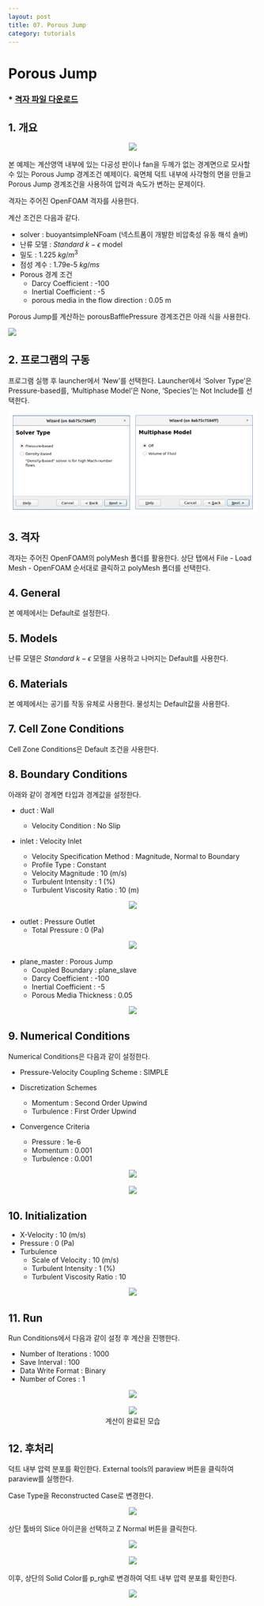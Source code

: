 ```yaml
---
layout: post
title: 07. Porous Jump
category: tutorials
---
```


# Porous Jump 

### * [격자 파일 다운로드](https://drive.google.com/file/d/1c7RgueGF8kfG_pqA0tGbU_TbPpZ99tNG/view?usp=sharing)

## 1. 개요 

<p align='center'>
    <img src="https://github.com/nextfoam/baram-pages/raw/main/screenshots/porousJump/9.1.png"><br>
</p>

본 예제는 계산영역 내부에 있는  다공성 판이나 fan을 두께가 없는 경계면으로 모사할 수 있는 Porous Jump 경계조건 예제이다. 육면체 덕트 내부에 사각형의 면을 만들고 Porous Jump 경계조건을 사용하여 압력과 속도가 변하는 문제이다.

격자는 주어진 OpenFOAM 격자를 사용한다.

계산 조건은 다음과 같다.

+ solver : buoyantsimpleNFoam (넥스트폼이 개발한 비압축성 유동 해석 솔버)
+ 난류 모델 : $Standard$ $k-\epsilon$ model
+ 밀도 : 1.225 $kg/m^3$
+ 점성 계수 : 1.79e-5 $kg/ms$
+ Porous 경계 조건
    + Darcy Coefficient : -100
    + Inertial Coefficient : -5
    + porous media in the flow direction : 0.05 m

Porous Jump를 계산하는 porousBafflePressure 경계조건은 아래 식을 사용한다.

<p align='left'>
    <img src="https://github.com/nextfoam/baram-pages/raw/main/screenshots/porousJump/9.2.png"><br>
</p>

## 2. 프로그램의 구동

프로그램 실행 후 launcher에서 ‘New’를 선택한다. Launcher에서 ‘Solver Type’은 Pressure-based를, ‘Multiphase Model’은 None, ‘Species’는 Not Include를 선택한다.

<p align='center'>
    <img src="https://github.com/nextfoam/baram-pages/raw/main/screenshots/mixingPipe/launcher.png"><br>
</p>

## 3. 격자

격자는 주어진 OpenFOAM의 polyMesh 폴더를 활용한다. 상단 탭에서 File - Load Mesh - OpenFOAM 순서대로 클릭하고 polyMesh 폴더를 선택한다. 

## 4. General

본 예제에서는 Default로 설정한다.

## 5. Models

난류 모델은 $Standard$ $k-\epsilon$ 모델을 사용하고 나머지는 Default를 사용한다. 

## 6. Materials

본 예제에서는 공기를 작동 유체로 사용한다. 물성치는 Default값을 사용한다.

## 7. Cell Zone Conditions

Cell Zone Conditions은 Default 조건을 사용한다.

## 8. Boundary Conditions

아래와 같이 경계면 타입과 경계값을 설정한다.

+ duct : Wall
    + Velocity Condition : No Slip

+ inlet : Velocity Inlet
    + Velocity Specification Method : Magnitude, Normal to Boundary
    + Profile Type : Constant
    + Velocity Magnitude : 10 (m/s)
    + Turbulent Intensity : 1 (%)
    + Turbulent Viscosity Ratio : 10 (m)

<p align='center'>
    <img src="https://github.com/nextfoam/baram-pages/raw/main/screenshots/porousJump/9.3.png"><br>
</p>

+ outlet : Pressure Outlet
    + Total Pressure : 0 (Pa)

<p align='center'>
    <img src="https://github.com/nextfoam/baram-pages/raw/main/screenshots/porousJump/9.4.png"><br>
</p>

+ plane_master : Porous Jump
    + Coupled Boundary : plane_slave
    + Darcy Coefficient : -100
    + Inertial Coefficient : -5
    + Porous Media Thickness : 0.05

<p align='center'>
    <img src="https://github.com/nextfoam/baram-pages/raw/main/screenshots/porousJump/9.5.png"><br>
</p>

## 9. Numerical Conditions

Numerical Conditions은 다음과 같이 설정한다.

+ Pressure-Velocity Coupling Scheme : SIMPLE

+ Discretization Schemes
    + Momentum : Second Order Upwind
    + Turbulence : First Order Upwind

+ Convergence Criteria
    + Pressure : 1e-6
    + Momentum : 0.001
    + Turbulence : 0.001

<p align='center'>
    <img src="https://github.com/nextfoam/baram-pages/raw/main/screenshots/porousJump/9.6.1.png"><br>
</p>

<p align='center'>
    <img src="https://github.com/nextfoam/baram-pages/raw/main/screenshots/porousJump/9.6.2.png"><br>
</p>

## 10. Initialization

+ X-Velocity : 10 (m/s)
+ Pressure : 0 (Pa)
+ Turbulence
    + Scale of Velocity : 10 (m/s)
    + Turbulent Intensity : 1 (%)
    + Turbulent Viscosity Ratio : 10

<p align='center'>
    <img src="https://github.com/nextfoam/baram-pages/raw/main/screenshots/porousJump/9.7.png"><br>
</p>

## 11. Run

Run Conditions에서 다음과 같이 설정 후 계산을 진행한다.

+ Number of Iterations : 1000
+ Save Interval : 100
+ Data Write Format : Binary
+ Number of Cores : 1 

<p align='center'>
    <img src="https://github.com/nextfoam/baram-pages/raw/main/screenshots/porousJump/9.8.png"><br>
</p>


<p align='center'>
    <img src="https://github.com/nextfoam/baram-pages/raw/main/screenshots/porousJump/9.9.png"><br>계산이 완료된 모습

</p>

## 12. 후처리

덕트 내부 압력 분포를 확인한다. External tools의 paraview 버튼을 클릭하여 paraview를 실행한다.

Case Type을 Reconstructed Case로 변경한다.

<p align='center'>
    <img src="https://github.com/nextfoam/baram-pages/raw/main/screenshots/porousJump/9.10.png"><br>
</p>

상단 툴바의 Slice 아이콘을 선택하고 Z Normal 버튼을 클릭한다.

<p align='center'>
    <img src="https://github.com/nextfoam/baram-pages/raw/main/screenshots/porousJump/9.11.png"><br>
</p>

<p align='center'>
    <img src="https://github.com/nextfoam/baram-pages/raw/main/screenshots/porousJump/9.12.png"><br>
</p>

이후, 상단의 Solid Color를 p_rgh로 변경하여 덕트 내부 압력 분포를 확인한다.

<p align='center'>
    <img src="https://github.com/nextfoam/baram-pages/raw/main/screenshots/porousJump/9.13.png"><br>
</p>
